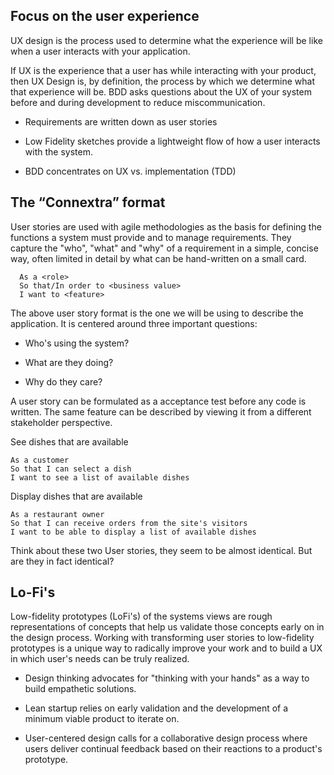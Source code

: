 ## Focus on the user experience

UX design is the process used to determine what the experience will be like when a user interacts with your application. 

If UX is the experience that a user has while interacting with your product, then UX Design is, by definition, the process by which we determine what that experience will be. BDD asks questions about the UX of your system before and during development to reduce miscommunication. 

- Requirements are written down as user stories

- Low Fidelity sketches provide a lightweight flow of how a user interacts with the system.

- BDD concentrates on UX vs. implementation (TDD)

## The “Connextra” format

User stories are used with agile methodologies as the basis for defining the functions a  system must provide and to manage requirements. They capture the "who", "what" and "why" of a requirement in a simple, concise way, often limited in detail by what can be hand-written on a small card.
```
  As a <role>
  So that/In order to <business value>
  I want to <feature>
```
The above user story format is the one we will be using to describe the application. It is centered around three important questions:

- Who's using the system?

- What are they doing?

- Why do they care?

A user story can be formulated as a acceptance test before any code is written. The same feature can be described by viewing it from a different stakeholder perspective.

See dishes that are available
```
As a customer
So that I can select a dish 
I want to see a list of available dishes
```
Display dishes that are available
```
As a restaurant owner
So that I can receive orders from the site's visitors
I want to be able to display a list of available dishes
```
Think about these two User stories, they seem to be almost identical. But are they in fact identical? 

## Lo-Fi's

Low-fidelity prototypes (LoFi's) of the systems views are rough representations of concepts that help us validate those concepts early on in the design process. Working with transforming user stories to low-fidelity prototypes is a unique way to radically improve your work and to build a UX in which user's needs can be truly realized.

- Design thinking advocates for "thinking with your hands" as a way to build empathetic solutions.

- Lean startup relies on early validation and the development of a minimum viable product to iterate on.

- User-centered design calls for a collaborative design process where users deliver continual feedback based on their reactions to a product's prototype.